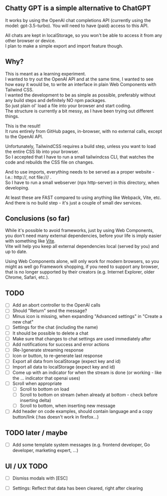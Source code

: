 ## Chatty GPT is a simple alternative to ChatGPT

It works by using the OpenAI chat completions API (currently using the model: gpt-3.5-turbo).
You will need to have (paid) access to this API.

All chats are kept in localStorage, so you won't be able to access it from any other browser or device.  
I plan to make a simple export and import feature though.

## Why?

This is meant as a learning experiment.  
I wanted to try out the OpenAI API and at the same time, I wanted to see how easy it would be, to write an interface in plain Web Components with Tailwind CSS.  
I wanted the development to be as simple as possible, preferably without any build steps and definitely NO npm packages.  
So just plain ol' load a file into your browser and start coding.  
The structure is currently a bit messy, as I have been trying out different things. 

This is the result!  
It runs entirely from GitHub pages, in-browser, with no external calls, except to the OpenAI API.

Unfortunately, TailwindCSS requires a build step, unless you want to load the entire CSS lib into your browser.  
So I accepted that I have to run a small tailwindcss CLI, that watches the code and rebuilds the CSS file on changes.

And to use imports, everything needs to be served as a proper website - I.e.: http://, not file:/// .  
So I have to run a small webserver (npx http-server) in this directory, when developing.  

At least these are FAST compared to using anything like Webpack, Vite, etc.  
And there is no build step - it's just a couple of small dev services.

## Conclusions (so far)

While it's possible to avoid frameworks, just by using Web Components, you don't need many external dependencies, before your life is imply easier with something like [Vite](https://vitejs.dev).  
Vite will help you keep all external dependencies local (served by you) and up to date.

Using Web Components alone, will only work for modern browsers, so you might as well go Framework shopping, if you need to support any browser, that is no longer supported by their creators (e.g. Internet Explorer, older Chrome, Safari, etc.).  

## TODO
 - [ ] Add an abort controller to the OpenAI calls
 - [ ] Should "Return" send the message?
 - [ ] Minus icon is missing, when expanding "Advanced settings" in "Create a new chat"
 - [ ] Settings for the chat (including the name)
 - [ ] It should be possible to delete a chat
 - [ ] Make sure that changes to chat settings are used immediately after
 - [ ] Add notifications for success and error actions
 - [ ] (Re-)generate streaming response
 - [ ] Icon or button, to re-generate last response
 - [ ] Export all data from localStorage (expect key and id)
 - [ ] Import all data to localStorage (expect key and id)
 - [ ] Come up with an indicator for when the stream is done (or working - like the ... indicator that openai uses) 
 - [ ] Scroll when appropriate
   - [ ] Scroll to bottom on load
   - [ ] Scroll to bottom on stream (when already at bottom - check before inserting delta)
   - [ ] Scroll to bottom, when inserting new message
 - [ ] Add header on code examples, should contain language and a copy button/link (:has doesn't work in firefox...)

## TODO later / maybe
 - [ ] Add some template system messages (e.g. frontend developer, Go developer, marketing expert, ...)

## UI / UX TODO
 - [ ] Dismiss modals with [ESC]
 - [ ] Settings: Reflect that data has been cleared, right after clearing

